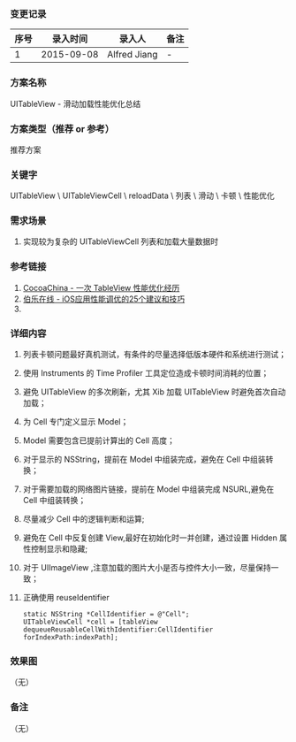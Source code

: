 ### 变更记录
| 序号 | 录入时间 | 录入人 | 备注 |
| -- | -- | -- | -- |
| 1 | 2015-09-08 | Alfred Jiang | - |

### 方案名称
UITableView - 滑动加载性能优化总结

### 方案类型（推荐 or 参考）
推荐方案

### 关键字
UITableView \ UITableViewCell \ reloadData \ 列表 \ 滑动 \ 卡顿 \ 性能优化

### 需求场景
1. 实现较为复杂的 UITableViewCell 列表和加载大量数据时

### 参考链接
1. [CocoaChina - 一次 TableView 性能优化经历](http://www.cocoachina.com/ios/20150906/13212.html)
2. [伯乐在线 - iOS应用性能调优的25个建议和技巧](http://blog.jobbole.com/37984/)
3. 

### 详细内容

1. 列表卡顿问题最好真机测试，有条件的尽量选择低版本硬件和系统进行测试；
2. 使用 Instruments 的 Time Profiler 工具定位造成卡顿时间消耗的位置；
3. 避免 UITableView 的多次刷新，尤其 Xib 加载 UITableView 时避免首次自动加载；
3. 为 Cell 专门定义显示 Model；
4. Model 需要包含已提前计算出的 Cell 高度；
5. 对于显示的 NSString，提前在 Model 中组装完成，避免在 Cell 中组装转换；
6. 对于需要加载的网络图片链接，提前在 Model 中组装完成 NSURL,避免在 Cell 中组装转换；
7. 尽量减少 Cell 中的逻辑判断和运算;
8. 避免在 Cell 中反复创建 View,最好在初始化时一并创建，通过设置 Hidden 属性控制显示和隐藏;
9. 对于 UIImageView ,注意加载的图片大小是否与控件大小一致，尽量保持一致；
10. 正确使用 reuseIdentifier 
    
        static NSString *CellIdentifier = @"Cell";
        UITableViewCell *cell = [tableView dequeueReusableCellWithIdentifier:CellIdentifier forIndexPath:indexPath];


### 效果图
（无）

### 备注
（无）